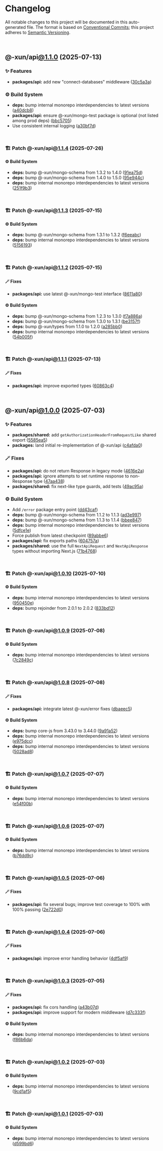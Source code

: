 # Changelog

All notable changes to this project will be documented in this auto-generated
file. The format is based on [Conventional Commits][1];
this project adheres to [Semantic Versioning][2].

<br />

## @-xun/api[@1.1.0][3] (2025-07-13)

### ✨ Features

- **packages/api:** add new "connect-databases" middleware ([30c5a3a][4])

### ⚙️ Build System

- **deps:** bump internal monorepo interdependencies to latest versions ([a40dcb8][5])
- **packages/api:** ensure @-xun/mongo-test package is optional (not listed among prod deps) ([bbc5705][6])
- Use consistent internal logging ([a30bf7d][7])

<br />

### 🏗️ Patch @-xun/api[@1.1.4][8] (2025-07-26)

#### ⚙️ Build System

- **deps:** bump @-xun/mongo-schema from 1.3.2 to 1.4.0 ([91ea75d][9])
- **deps:** bump @-xun/mongo-schema from 1.4.0 to 1.5.0 ([95e944c][10])
- **deps:** bump internal monorepo interdependencies to latest versions ([251f9b3][11])

<br />

### 🏗️ Patch @-xun/api[@1.1.3][12] (2025-07-15)

#### ⚙️ Build System

- **deps:** bump @-xun/mongo-schema from 1.3.1 to 1.3.2 ([f6eeabc][13])
- **deps:** bump internal monorepo interdependencies to latest versions ([5156193][14])

<br />

### 🏗️ Patch @-xun/api[@1.1.2][15] (2025-07-15)

#### 🪄 Fixes

- **packages/api:** use latest @-xun/mongo-test interface ([8611a80][16])

#### ⚙️ Build System

- **deps:** bump @-xun/mongo-schema from 1.2.3 to 1.3.0 ([f7a886a][17])
- **deps:** bump @-xun/mongo-schema from 1.3.0 to 1.3.1 ([be3157f][18])
- **deps:** bump @-xun/types from 1.1.0 to 1.2.0 ([a285bb0][19])
- **deps:** bump internal monorepo interdependencies to latest versions ([54b005f][20])

<br />

### 🏗️ Patch @-xun/api[@1.1.1][21] (2025-07-13)

#### 🪄 Fixes

- **packages/api:** improve exported types ([60863c4][22])

<br />

## @-xun/api[@1.0.0][23] (2025-07-03)

### ✨ Features

- **packages/shared:** add `getAuthorizationHeaderFromRequestLike` shared export ([5585ea5][24])
- **packages:** land initial re-implementation of @-xun/api ([c4afda0][25])

### 🪄 Fixes

- **packages/api:** do not return Response in legacy mode ([4616e2a][26])
- **packages/api:** ignore attempts to set runtime response to non-Response type ([47aa438][27])
- **packages/shared:** fix next-like type guards, add tests ([49ac95a][28])

### ⚙️ Build System

- Add `/error` package entry point ([dd43caf][29])
- **deps:** bump @-xun/mongo-schema from 1.1.2 to 1.1.3 ([ad3e997][30])
- **deps:** bump @-xun/mongo-schema from 1.1.3 to 1.1.4 ([bbee847][31])
- **deps:** bump internal monorepo interdependencies to latest versions ([5dfce1e][32])
- Force publish from latest checkpoint ([89abbe6][33])
- **packages/api:** fix exports paths ([604757a][34])
- **packages/shared:** use the full `NextApiRequest` and `NextApiResponse` types without importing Next.js ([71b4768][35])

<br />

### 🏗️ Patch @-xun/api[@1.0.10][36] (2025-07-10)

#### ⚙️ Build System

- **deps:** bump internal monorepo interdependencies to latest versions ([950450e][37])
- **deps:** bump rejoinder from 2.0.1 to 2.0.2 ([833bd12][38])

<br />

### 🏗️ Patch @-xun/api[@1.0.9][39] (2025-07-08)

#### ⚙️ Build System

- **deps:** bump internal monorepo interdependencies to latest versions ([7c2849c][40])

<br />

### 🏗️ Patch @-xun/api[@1.0.8][41] (2025-07-08)

#### 🪄 Fixes

- **packages/api:** integrate latest @-xun/error fixes ([dbaeec5][42])

#### ⚙️ Build System

- **deps:** bump core-js from 3.43.0 to 3.44.0 ([9a91a52][43])
- **deps:** bump internal monorepo interdependencies to latest versions ([e975dcc][44])
- **deps:** bump internal monorepo interdependencies to latest versions ([5028ad8][45])

<br />

### 🏗️ Patch @-xun/api[@1.0.7][46] (2025-07-07)

#### ⚙️ Build System

- **deps:** bump internal monorepo interdependencies to latest versions ([e54f00b][47])

<br />

### 🏗️ Patch @-xun/api[@1.0.6][48] (2025-07-07)

#### ⚙️ Build System

- **deps:** bump internal monorepo interdependencies to latest versions ([b76dd9c][49])

<br />

### 🏗️ Patch @-xun/api[@1.0.5][50] (2025-07-06)

#### 🪄 Fixes

- **packages/api:** fix several bugs; improve test coverage to 100% with 100% passing ([2e722d0][51])

<br />

### 🏗️ Patch @-xun/api[@1.0.4][52] (2025-07-06)

#### 🪄 Fixes

- **packages/api:** improve error handling behavior ([4df5af9][53])

<br />

### 🏗️ Patch @-xun/api[@1.0.3][54] (2025-07-05)

#### 🪄 Fixes

- **packages/api:** fix cors handling ([a43b07d][55])
- **packages/api:** improve support for modern middleware ([d7c333f][56])

#### ⚙️ Build System

- **deps:** bump internal monorepo interdependencies to latest versions ([f86b6da][57])

<br />

### 🏗️ Patch @-xun/api[@1.0.2][58] (2025-07-03)

#### ⚙️ Build System

- **deps:** bump internal monorepo interdependencies to latest versions ([9cd1af5][59])

<br />

### 🏗️ Patch @-xun/api[@1.0.1][60] (2025-07-03)

#### ⚙️ Build System

- **deps:** bump internal monorepo interdependencies to latest versions ([d599bd6][61])

[1]: https://conventionalcommits.org
[2]: https://semver.org
[3]: https://github.com/Xunnamius/api-utils/compare/@-xun/api@1.0.10...@-xun/api@1.1.0
[4]: https://github.com/Xunnamius/api-utils/commit/30c5a3a3a39a239c61fa2d5f9cd0bc2c557b6947
[5]: https://github.com/Xunnamius/api-utils/commit/a40dcb825b413a4e7d9f24803444c83e1cd1d414
[6]: https://github.com/Xunnamius/api-utils/commit/bbc570546e732b6e12cd0906bc615889abeee25d
[7]: https://github.com/Xunnamius/api-utils/commit/a30bf7d131fc211e9d0e8df82d859ef09d7a4489
[8]: https://github.com/Xunnamius/api-utils/compare/@-xun/api@1.1.3...@-xun/api@1.1.4
[9]: https://github.com/Xunnamius/api-utils/commit/91ea75dfeafbf2b38816ee52fb200fd84b73ec14
[10]: https://github.com/Xunnamius/api-utils/commit/95e944c79ea48481c20ffdc80237c85e69ae2917
[11]: https://github.com/Xunnamius/api-utils/commit/251f9b3ee1fe91c2720287964ca4f561372ce0a6
[12]: https://github.com/Xunnamius/api-utils/compare/@-xun/api@1.1.2...@-xun/api@1.1.3
[13]: https://github.com/Xunnamius/api-utils/commit/f6eeabc397007b30efb787d284ba8eb6eae21d41
[14]: https://github.com/Xunnamius/api-utils/commit/515619399aa9d2f8409a027c3aeffe25b359703c
[15]: https://github.com/Xunnamius/api-utils/compare/@-xun/api@1.1.1...@-xun/api@1.1.2
[16]: https://github.com/Xunnamius/api-utils/commit/8611a80c32c84d869e6f8afad74bcf763a5b7d3b
[17]: https://github.com/Xunnamius/api-utils/commit/f7a886abc80a98664e5c982bfc103f65aa35b07a
[18]: https://github.com/Xunnamius/api-utils/commit/be3157f4b648eef20b64c8557ee7b2f51fd250c0
[19]: https://github.com/Xunnamius/api-utils/commit/a285bb039f172d64b39a4d987887d245f6dfb68b
[20]: https://github.com/Xunnamius/api-utils/commit/54b005f0e00ebd5fc9d1e96f3f7c4006cd11edd4
[21]: https://github.com/Xunnamius/api-utils/compare/@-xun/api@1.1.0...@-xun/api@1.1.1
[22]: https://github.com/Xunnamius/api-utils/commit/60863c4db4ba817b2926c481da6a42f07a7c9992
[23]: https://github.com/Xunnamius/api-utils/compare/@-xun/api@0.0.0-init...@-xun/api@1.0.0
[24]: https://github.com/Xunnamius/api-utils/commit/5585ea57aa67c979523ec530243ab41d89ed5961
[25]: https://github.com/Xunnamius/api-utils/commit/c4afda0d61461e2b8dbcd661149b30468970d4eb
[26]: https://github.com/Xunnamius/api-utils/commit/4616e2ae80d6d3bce050b940e4676a500ab6af1b
[27]: https://github.com/Xunnamius/api-utils/commit/47aa438b6e2fa7eafca197bd09da4c9971b3c552
[28]: https://github.com/Xunnamius/api-utils/commit/49ac95a31e0bee5f9dee84ee70041edf855c2277
[29]: https://github.com/Xunnamius/api-utils/commit/dd43caf0e5d04049aa699f225be601c9952cb596
[30]: https://github.com/Xunnamius/api-utils/commit/ad3e99709163d81914d87de39a452ddad00e77b9
[31]: https://github.com/Xunnamius/api-utils/commit/bbee847846ea7aea6b822dc90669b88000adcba8
[32]: https://github.com/Xunnamius/api-utils/commit/5dfce1e73feac3dc40d1dbf743ce9af406dbb386
[33]: https://github.com/Xunnamius/api-utils/commit/89abbe6937ec39fc9d2eb19430d0e8d5b1321810
[34]: https://github.com/Xunnamius/api-utils/commit/604757a04c1246bf80c15a6caaa0e98300681eba
[35]: https://github.com/Xunnamius/api-utils/commit/71b4768957b597ca1b5c617189c9042977d621ab
[36]: https://github.com/Xunnamius/api-utils/compare/@-xun/api@1.0.9...@-xun/api@1.0.10
[37]: https://github.com/Xunnamius/api-utils/commit/950450e08a4c8df133b79bd7c039ff99a5f57f73
[38]: https://github.com/Xunnamius/api-utils/commit/833bd12cadd6c7992213605876d54192f67a01bb
[39]: https://github.com/Xunnamius/api-utils/compare/@-xun/api@1.0.8...@-xun/api@1.0.9
[40]: https://github.com/Xunnamius/api-utils/commit/7c2849cd446b80e4b0e2edf2a14bd3e5aebaa481
[41]: https://github.com/Xunnamius/api-utils/compare/@-xun/api@1.0.7...@-xun/api@1.0.8
[42]: https://github.com/Xunnamius/api-utils/commit/dbaeec5232ae7bafbae84bb215ebf52b4fa76133
[43]: https://github.com/Xunnamius/api-utils/commit/9a91a529c23a378062d730c3b3e11a72d817bbf0
[44]: https://github.com/Xunnamius/api-utils/commit/e975dccb945ac2d92d089721cf97cebc39449791
[45]: https://github.com/Xunnamius/api-utils/commit/5028ad8e947cfce3aaaa9ba92abdfa71d5078967
[46]: https://github.com/Xunnamius/api-utils/compare/@-xun/api@1.0.6...@-xun/api@1.0.7
[47]: https://github.com/Xunnamius/api-utils/commit/e54f00bd22821c4a3bb2bb3ee43d97edd4f401b8
[48]: https://github.com/Xunnamius/api-utils/compare/@-xun/api@1.0.5...@-xun/api@1.0.6
[49]: https://github.com/Xunnamius/api-utils/commit/b76dd9ce0c2f50b330ae9c85d99704442be6f0bd
[50]: https://github.com/Xunnamius/api-utils/compare/@-xun/api@1.0.4...@-xun/api@1.0.5
[51]: https://github.com/Xunnamius/api-utils/commit/2e722d034f9cb0ae52b9bcfca02dfa6ae9de0080
[52]: https://github.com/Xunnamius/api-utils/compare/@-xun/api@1.0.3...@-xun/api@1.0.4
[53]: https://github.com/Xunnamius/api-utils/commit/4df5af90e8c8c183b6b76a3742f17a8028208836
[54]: https://github.com/Xunnamius/api-utils/compare/@-xun/api@1.0.2...@-xun/api@1.0.3
[55]: https://github.com/Xunnamius/api-utils/commit/a43b07d9c7bde1fd369f583f8592e9f5cbe4c101
[56]: https://github.com/Xunnamius/api-utils/commit/d7c333f400df0a05008510842532ddd95e9fc938
[57]: https://github.com/Xunnamius/api-utils/commit/f86b6da3746432264ea1e1b00e1751b0fe171fe2
[58]: https://github.com/Xunnamius/api-utils/compare/@-xun/api@1.0.1...@-xun/api@1.0.2
[59]: https://github.com/Xunnamius/api-utils/commit/9cd1af53c9f08bf74ac71b1f8924f654c5cc5c2f
[60]: https://github.com/Xunnamius/api-utils/compare/@-xun/api@1.0.0...@-xun/api@1.0.1
[61]: https://github.com/Xunnamius/api-utils/commit/d599bd64b164b6e85a698e3eb503c87928b45e16
